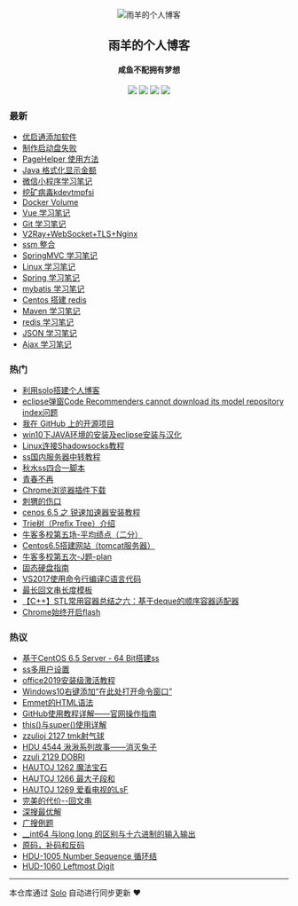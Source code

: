<p align="center"><img alt="雨羊的个人博客" src="https://static.b3log.org/images/brand/solo-32.png"></p><h2 align="center">
雨羊的个人博客
</h2>

<h4 align="center">咸鱼不配拥有梦想</h4>
<p align="center"><a title="雨羊的个人博客" target="_blank" href="https://github.com/Rainsheep/solo-blog"><img src="https://img.shields.io/github/last-commit/Rainsheep/solo-blog.svg?style=flat-square&color=FF9900"></a>
<a title="GitHub repo size in bytes" target="_blank" href="https://github.com/Rainsheep/solo-blog"><img src="https://img.shields.io/github/repo-size/Rainsheep/solo-blog.svg?style=flat-square"></a>
<a title="Solo Version" target="_blank" href="https://github.com/88250/solo/releases"><img src="https://img.shields.io/badge/solo-4.2.0-f1e05a.svg?style=flat-square&color=blueviolet"></a>
<a title="Hits" target="_blank" href="https://github.com/88250/hits"><img src="https://hits.b3log.org/Rainsheep/solo-blog.svg"></a></p>

### 最新

* [优启通添加软件](https://www.rainsheep.cn/articles/2020/06/23/1592902650423.html)
* [制作启动盘失败](https://www.rainsheep.cn/articles/2020/06/23/1592852337356.html)
* [PageHelper 使用方法](https://www.rainsheep.cn/articles/2020/03/31/1585595975549.html)
* [Java 格式化显示金额](https://www.rainsheep.cn/articles/2020/03/31/1585591249751.html)
* [微信小程序学习笔记](https://www.rainsheep.cn/articles/2020/03/27/1585322624228.html)
* [挖矿病毒kdevtmpfsi](https://www.rainsheep.cn/articles/2020/03/24/1585042584843.html)
* [Docker Volume](https://www.rainsheep.cn/articles/2020/03/24/1585040770531.html)
* [Vue 学习笔记](https://www.rainsheep.cn/articles/2020/03/18/1584528972534.html)
* [Git 学习笔记](https://www.rainsheep.cn/articles/2020/03/13/1584091376522.html)
* [V2Ray+WebSocket+TLS+Nginx](https://www.rainsheep.cn/articles/2020/03/11/1583901747768.html)
* [ssm 整合](https://www.rainsheep.cn/articles/2020/03/11/1583867371280.html)
* [SpringMVC 学习笔记](https://www.rainsheep.cn/articles/2020/03/10/1583771477763.html)
* [Linux 学习笔记](https://www.rainsheep.cn/articles/2020/03/09/1583763466425.html)
* [Spring 学习笔记](https://www.rainsheep.cn/articles/2020/03/08/1583653357274.html)
* [mybatis 学习笔记](https://www.rainsheep.cn/articles/2020/03/06/1583434614785.html)
* [Centos 搭建 redis](https://www.rainsheep.cn/articles/2020/03/02/1583150597818.html)
* [Maven 学习笔记](https://www.rainsheep.cn/articles/2020/03/01/1583043885121.html)
* [redis 学习笔记](https://www.rainsheep.cn/articles/2020/03/01/1582997924952.html)
* [JSON 学习笔记](https://www.rainsheep.cn/articles/2020/02/29/1582959918244.html)
* [Ajax 学习笔记](https://www.rainsheep.cn/articles/2020/02/29/1582959858110.html)

### 热门

* [利用solo搭建个人博客](https://www.rainsheep.cn/articles/2019/11/26/1574768448759.html)
* [eclipse弹窗Code Recommenders cannot download its model repository index问题](https://www.rainsheep.cn/articles/2019/12/26/1577347094403.html)
* [我在 GitHub 上的开源项目](https://www.rainsheep.cn/my-github-repos)
* [win10下JAVA环境的安装及eclipse安装与汉化](https://www.rainsheep.cn/articles/2019/12/03/1575384194057.html)
* [Linux连接Shadowsocks教程](https://www.rainsheep.cn/articles/2019/11/27/1574834487620.html)
* [ ss国内服务器中转教程](https://www.rainsheep.cn/articles/2019/11/27/1574832516527.html)
* [秋水ss四合一脚本](https://www.rainsheep.cn/articles/2019/12/03/1575384979104.html)
* [青春不再](https://www.rainsheep.cn/articles/2019/12/06/1575562594149.html)
* [Chrome浏览器插件下载](https://www.rainsheep.cn/articles/2019/12/12/1576159594449.html)
* [刺猬的伤口](https://www.rainsheep.cn/articles/2019/12/15/1576347876719.html)
* [cenos 6.5 之 锐速加速器安装教程](https://www.rainsheep.cn/articles/2019/12/02/1575297653373.html)
* [Trie树（Prefix Tree）介绍](https://www.rainsheep.cn/articles/2019/12/03/1575379107462.html)
* [ 牛客多校第五场-平均绩点（二分）](https://www.rainsheep.cn/articles/2019/12/03/1575384407094.html)
* [Centos6.5搭建网站（tomcat服务器）](https://www.rainsheep.cn/articles/2019/12/02/1575295932463.html)
* [牛客多校第五次-J题-plan](https://www.rainsheep.cn/articles/2019/12/03/1575384722059.html)
* [固态硬盘指南](https://www.rainsheep.cn/articles/2019/12/16/1576504667021.html)
* [VS2017使用命令行编译C语言代码](https://www.rainsheep.cn/articles/2019/12/03/1575342765204.html)
* [ 最长回文串长度模板](https://www.rainsheep.cn/articles/2019/12/03/1575378105229.html)
* [【C++】STL常用容器总结之六：基于deque的顺序容器适配器](https://www.rainsheep.cn/articles/2019/12/03/1575383105229.html)
* [Chrome始终开启flash](https://www.rainsheep.cn/articles/2019/12/11/1576047589725.html)

### 热议

* [基于CentOS 6.5 Server - 64 Bit搭建ss](https://www.rainsheep.cn/articles/2019/12/02/1575296686709.html)
* [ss多用户设置](https://www.rainsheep.cn/articles/2019/12/02/1575297082354.html)
* [office2019安装级激活教程](https://www.rainsheep.cn/articles/2019/12/02/1575297996107.html)
* [Windows10右键添加“在此处打开命令窗口”](https://www.rainsheep.cn/articles/2019/12/03/1575342092041.html)
* [Emmet的HTML语法](https://www.rainsheep.cn/articles/2019/12/03/1575342660935.html)
* [GitHub使用教程详解——官网操作指南](https://www.rainsheep.cn/articles/2019/12/03/1575344137526.html)
* [this()与super()使用详解](https://www.rainsheep.cn/articles/2019/12/03/1575345084763.html)
* [zzulioj 2127 tmk射气球](https://www.rainsheep.cn/articles/2019/12/03/1575345658197.html)
* [HDU 4544 湫湫系列故事——消灭兔子](https://www.rainsheep.cn/articles/2019/12/03/1575345854198.html)
* [zzuli 2129 DOBRI](https://www.rainsheep.cn/articles/2019/12/03/1575346502036.html)
* [HAUTOJ 1262 魔法宝石](https://www.rainsheep.cn/articles/2019/12/03/1575346620240.html)
* [HAUTOJ 1266 最大子段和](https://www.rainsheep.cn/articles/2019/12/03/1575346785207.html)
* [HAUTOJ 1269 爱看电视的LsF](https://www.rainsheep.cn/articles/2019/12/03/1575346917311.html)
* [完美的代价--回文串](https://www.rainsheep.cn/articles/2019/12/03/1575347043247.html)
* [深搜最优解](https://www.rainsheep.cn/articles/2019/12/03/1575347098939.html)
* [广搜例题](https://www.rainsheep.cn/articles/2019/12/03/1575347163169.html)
* [__int64 与long long 的区别与十六进制的输入输出](https://www.rainsheep.cn/articles/2019/12/03/1575347217268.html)
* [原码，补码和反码](https://www.rainsheep.cn/articles/2019/12/03/1575347249208.html)
* [HDU-1005 Number Sequence 循环结](https://www.rainsheep.cn/articles/2019/12/03/1575347335905.html)
* [HUD-1060 Leftmost Digit](https://www.rainsheep.cn/articles/2019/12/03/1575347380440.html)

---

本仓库通过 [Solo](https://github.com/88250/solo) 自动进行同步更新 ❤️ 